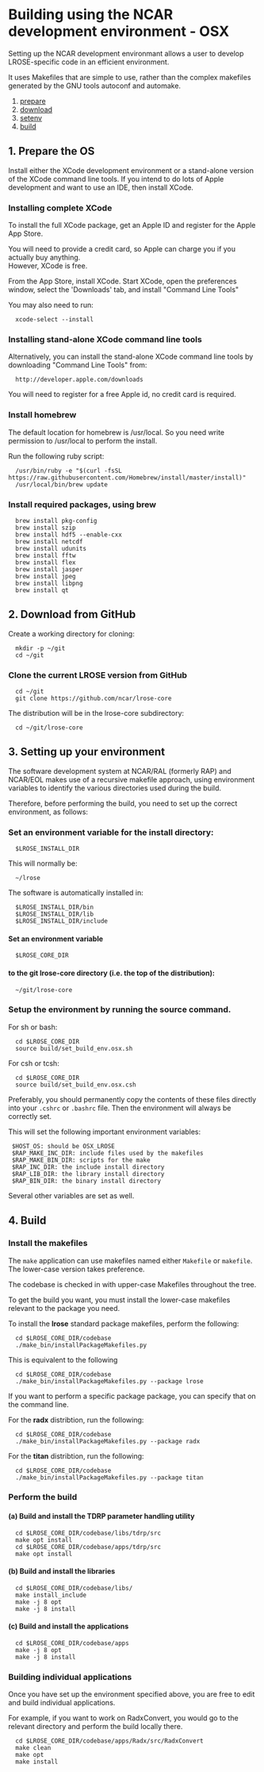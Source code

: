 # Building using the NCAR development environment - OSX

Setting up the NCAR development environmant allows a user to
develop LROSE-specific code in an efficient environment.

It uses Makefiles that are simple to use, rather than the complex makefiles generated
by the GNU tools autoconf and automake.

1. [prepare](#prepare)
2. [download](#download)
3. [setenv](#setenv)
4. [build](#build)

<a name="prepare"/>

## 1. Prepare the OS

Install either the XCode development environment or a stand-alone version of the
XCode command line tools.  If you intend to do lots of Apple development and
want to use an IDE, then install XCode.

### Installing complete XCode

To install the full XCode package, get an Apple ID and register for the Apple App Store.

You will need to provide a credit card, so Apple can charge you if you actually buy anything.  
However, XCode is free.

From the App Store, install XCode.
Start XCode, open the preferences window, select the 'Downloads' tab, and 
install "Command Line Tools"

You may also need to run:

```
  xcode-select --install
```

### Installing stand-alone XCode command line tools

Alternatively, you can install the stand-alone XCode command line tools by downloading
"Command Line Tools" from:

```
  http://developer.apple.com/downloads
```

You will need to register for a free Apple id, no credit card is required.

### Install homebrew

The default location for homebrew is /usr/local. So you need write permission
to /usr/local to perform the install.

Run the following ruby script:

```
  /usr/bin/ruby -e "$(curl -fsSL https://raw.githubusercontent.com/Homebrew/install/master/install)"
  /usr/local/bin/brew update
```

### Install required packages, using brew

```
  brew install pkg-config
  brew install szip
  brew install hdf5 --enable-cxx
  brew install netcdf
  brew install udunits
  brew install fftw
  brew install flex
  brew install jasper
  brew install jpeg
  brew install libpng
  brew install qt
```

<a name="download"/>

## 2. Download from GitHub

Create a working directory for cloning:

```
  mkdir -p ~/git
  cd ~/git
```

### Clone the current LROSE version from GitHub

```
  cd ~/git
  git clone https://github.com/ncar/lrose-core 
```

The distribution will be in the lrose-core subdirectory:

```
  cd ~/git/lrose-core
```

<a name="setenv"/>

## 3. Setting up your environment

The software development system at NCAR/RAL (formerly RAP) and NCAR/EOL makes use of a recursive makefile approach, using environment variables to identify the various directories used during the build.

Therefore, before performing the build, you need to set up the correct environment, as follows:

### Set an environment variable for the install directory:

```
  $LROSE_INSTALL_DIR
```

This will normally be:

```
  ~/lrose
```

The software is automatically installed in:

```
  $LROSE_INSTALL_DIR/bin
  $LROSE_INSTALL_DIR/lib
  $LROSE_INSTALL_DIR/include
```

#### Set an environment variable

```
  $LROSE_CORE_DIR
```

#### to the git lrose-core directory (i.e. the top of the distribution):

```
  ~/git/lrose-core
```

### Setup the environment by running the source command.

For sh or bash:
```
  cd $LROSE_CORE_DIR
  source build/set_build_env.osx.sh
```  

For csh or tcsh:
```
  cd $LROSE_CORE_DIR
  source build/set_build_env.osx.csh
```

Preferably, you should permanently copy the contents of these files
directly into your `.cshrc` or `.bashrc` file.
Then the environment will always be correctly set.

This will set the following important environment variables:

```
 $HOST_OS: should be OSX_LROSE
 $RAP_MAKE_INC_DIR: include files used by the makefiles
 $RAP_MAKE_BIN_DIR: scripts for the make
 $RAP_INC_DIR: the include install directory
 $RAP_LIB_DIR: the library install directory
 $RAP_BIN_DIR: the binary install directory
```

Several other variables are set as well.

<a name="build"/>

## 4. Build

### Install the makefiles

The `make` application can use makefiles named either `Makefile` or `makefile`.
The lower-case version takes preference.

The codebase is checked in with upper-case Makefiles throughout the tree.

To get the build you want, you must install the lower-case makefiles relevant to the package you need.

To install the **lrose** standard package makefiles, perform the following:

```
  cd $LROSE_CORE_DIR/codebase
  ./make_bin/installPackageMakefiles.py
```
This is equivalent to the following

```
  cd $LROSE_CORE_DIR/codebase
  ./make_bin/installPackageMakefiles.py --package lrose
```

If you want to perform a specific package package, you can specify that on the command line.

For the **radx** distribtion, run the following:

```
  cd $LROSE_CORE_DIR/codebase
  ./make_bin/installPackageMakefiles.py --package radx
```

For the **titan** distribtion, run the following:

```
  cd $LROSE_CORE_DIR/codebase
  ./make_bin/installPackageMakefiles.py --package titan
```

### Perform the build

#### (a) Build and install the TDRP parameter handling utility

```
  cd $LROSE_CORE_DIR/codebase/libs/tdrp/src
  make opt install
  cd $LROSE_CORE_DIR/codebase/apps/tdrp/src
  make opt install
```

#### (b) Build and install the libraries

```
  cd $LROSE_CORE_DIR/codebase/libs/
  make install_include
  make -j 8 opt
  make -j 8 install
```

#### (c) Build and install the applications

```
  cd $LROSE_CORE_DIR/codebase/apps
  make -j 8 opt
  make -j 8 install
```

### Building individual applications

Once you have set up the environment specified above, you are free
to edit and build individual applications.

For example, if you want to work on RadxConvert, you would go
to the relevant directory and perform the build locally there.

```
  cd $LROSE_CORE_DIR/codebase/apps/Radx/src/RadxConvert
  make clean
  make opt
  make install
```


